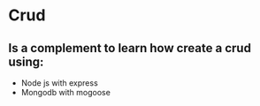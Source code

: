 # Crud
## Is a complement to learn how create a crud using:
- Node js with express
- Mongodb with mogoose
